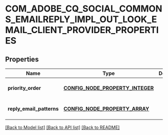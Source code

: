 # COM_ADOBE_CQ_SOCIAL_COMMONS_EMAILREPLY_IMPL_OUT_LOOK_EMAIL_CLIENT_PROVIDER_PROPERTIES

## Properties
Name | Type | Description | Notes
------------ | ------------- | ------------- | -------------
**priority_order** | [**CONFIG_NODE_PROPERTY_INTEGER**](configNodePropertyInteger.md) |  | [optional] [default to null]
**reply_email_patterns** | [**CONFIG_NODE_PROPERTY_ARRAY**](configNodePropertyArray.md) |  | [optional] [default to null]

[[Back to Model list]](../README.md#documentation-for-models) [[Back to API list]](../README.md#documentation-for-api-endpoints) [[Back to README]](../README.md)


